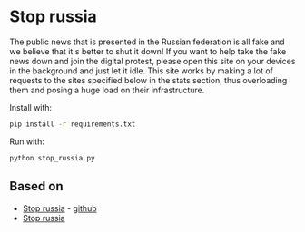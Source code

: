 # Stop russia

The public news that is presented in the Russian federation is all fake and we
believe that it's better to shut it down! If you want to help take the fake
news down and join the digital protest, please open this site on your devices
in the background and just let it idle. This site works by making a lot of
requests to the sites specified below in the stats section, thus overloading
them and posing a huge load on their infrastructure.

Install with:

```bash
pip install -r requirements.txt
```

Run with:

```bash
python stop_russia.py
```

## Based on

* [Stop russia](https://stoprussia.net.ua/) - [github](https://github.com/SlenkyDev/StopRussia.net.ua)
* [Stop russia](https://stop-russian-desinformation.near.page/)
